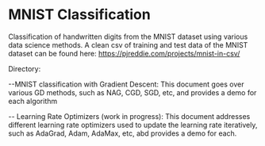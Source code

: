 # MNIST Classification
 Classification of handwritten digits from the MNIST dataset using various data science methods. A clean csv of training and test data of the MNIST dataset can be found here: https://pjreddie.com/projects/mnist-in-csv/ 
 
 
 Directory: 
 
 
 --MNIST classification with Gradient Descent: This document goes over various GD methods, such as NAG, CGD, SGD, etc, and provides a demo for each algorithm
 
 
 -- Learning Rate Optimizers (work in progress): This document addresses different learning rate optimizers used to update the learning rate iteratively, such as AdaGrad, Adam, AdaMax, etc, abd provides a demo for each.
